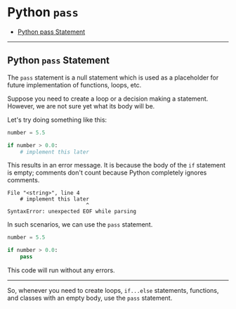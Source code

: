 # Python `pass`


- [Python pass Statement](#python-pass-statement)

---
## Python `pass` Statement
The `pass` statement is a null statement which is used as a placeholder for future implementation of functions, loops, etc.

Suppose you need to create a loop or a decision making a statement. However, we are not sure yet what its body will be.

Let's try doing something like this:

```python
number = 5.5

if number > 0.0:
    # implement this later
```

This results in an error message. It is because the body of the `if` statement is empty; comments don't count because Python completely ignores comments.

```
File "<string>", line 4
    # implement this later
                         ^
SyntaxError: unexpected EOF while parsing
```

In such scenarios, we can use the `pass` statement.

```python
number = 5.5

if number > 0.0:
    pass
```

This code will run without any errors.

---

So, whenever you need to create loops, `if...else` statements, functions, and classes with an empty body, use the `pass` statement.
